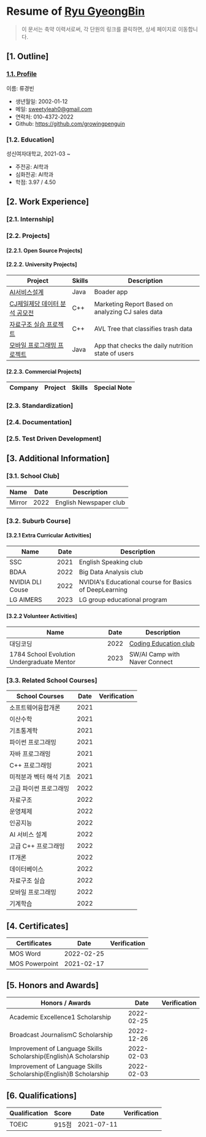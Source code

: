 # Resume of [Ryu GyeongBin](https://github.com/growingpenguin)
> 이 문서는 축약 이력서로써, 각 단원의 링크를 클릭하면, 상세 페이지로 이동합니다.

## [1. Outline]
### [1.1. Profile](https://github.com/samchon/resume/blob/master/STORY.md#11-outline)
이름: 류경빈

  - 생년월일: 2002-01-12
  - 메일: sweetyleah0@gmail.com
  - 연락처: 010-4372-2022
  - Github: https://github.com/growingpenguin

### [1.2. Education]
성신여자대학교, 2021-03 ~ 

  - 주전공: AI학과
  - 심화전공: AI학과
  - 학점: 3.97 / 4.50



## [2. Work Experience]
### [2.1. Internship]


### [2.2. Projects]
#### [2.2.1. Open Source Projects]

#### [2.2.2. University Projects]
Project            | Skills           | Description
-------------------|------------------|-----------------------------
[AI서비스설계](https://github.com/growingpenguin/kioring)  | Java             | Boader app
[CJ제일제당 데이터 분석 공모전](https://blog.naver.com/sweetyleah2/222987965373) | C++ | Marketing Report Based on analyzing CJ sales data
[자료구조 실습 프로젝트](https://github.com/samchon/resume/blob/master/STORY.md#323-nam-tree)   | C++ | AVL Tree that classifies trash data
[모바일 프로그래밍 프로젝트]()   | Java | App that checks the daily nutrition state of users


#### [2.2.3. Commercial Projects]
Company        | Project                | Skills              | Special Note
---------------|------------------------|---------------------|---------------------


### [2.3. Standardization]


### [2.4. Documentation]

### [2.5. Test Driven Development]





## [3. Additional Information]
### [3.1. School Club]
Name           | Date                 | Description    
---------------|----------------------|-------------------------
Mirror         | 2022                 | English Newspaper club        

### [3.2. Suburb Course]
#### [3.2.1 Extra Curricular Activities]
Name           | Date                 | Description    
---------------|----------------------|-------------------------
SSC            | 2021                 | English Speaking club  
BDAA           | 2022                 | Big Data Analysis club
NVIDIA DLI Couse | 2022               | NVIDIA's Educational course for Basics of DeepLearning
LG AIMERS      | 2023                 | LG group educational program


#### [3.2.2 Volunteer Activities]
Name           | Date                 | Description    
---------------|----------------------|-------------------------
대딩코딩       | 2022                 | [Coding Education club](https://blog.naver.com/sweetyleah2/222857460025)  
1784 School Evolution Undergraduate Mentor | 2023                 | SW/AI Camp with Naver Connect

### [3.3. Related School Courses]
School Courses   | Date                 | Verification      
---------------|----------------------|-------------------
소프트웨어융합개론  | 2021           |         
이산수학 | 2021           |
기초통계학 | 2021           |
파이썬 프로그래밍 | 2021           |
자바 프로그래밍 | 2021           |
C++ 프로그래밍 | 2021           |
미적분과 벡터 해석 기초| 2021           |
고급 파이썬 프로그래밍 | 2022           |
자료구조 | 2022           |
운영체제 | 2022          |
인공지능 | 2022           |
AI 서비스 설계 | 2022           |
고급 C++ 프로그래밍 | 2022           |
IT개론 | 2022           |
데이터베이스 | 2022           |
자료구조 실습 | 2022           |
모바일 프로그래밍 | 2022           |
기계학습 | 2022           |

## [4. Certificates]

Certificates   | Date                 | Verification      
---------------|----------------------|-------------------
MOS Word       | 2022-02-25           |         
MOS Powerpoint | 2021-02-17           |

## [5. Honors and Awards]

Honors / Awards                       | Date                 | Verification      
--------------------------------------|----------------------|-------------------
Academic Excellence1 Scholarship      | 2022-02-25           |         
Broadcast JournalismC Scholarship     | 2022-12-26           |
Improvement of Language Skills Scholarship(English)A Scholarship | 2022-02-03 |
Improvement of Language Skills Scholarship(English)B Scholarship | 2022-02-03 |

## [6. Qualifications]
Qualification  | Score                | Date              | Verification
---------------|----------------------|-------------------|---------------------
TOEIC          |  915점               | 2021-07-11        |



